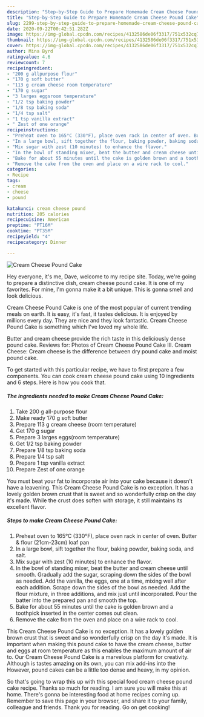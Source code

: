 ```yaml
---
description: "Step-by-Step Guide to Prepare Homemade Cream Cheese Pound Cake"
title: "Step-by-Step Guide to Prepare Homemade Cream Cheese Pound Cake"
slug: 2299-step-by-step-guide-to-prepare-homemade-cream-cheese-pound-cake
date: 2020-09-22T00:42:51.282Z
image: https://img-global.cpcdn.com/recipes/4132586de06f3317/751x532cq70/cream-cheese-pound-cake-recipe-main-photo.jpg
thumbnail: https://img-global.cpcdn.com/recipes/4132586de06f3317/751x532cq70/cream-cheese-pound-cake-recipe-main-photo.jpg
cover: https://img-global.cpcdn.com/recipes/4132586de06f3317/751x532cq70/cream-cheese-pound-cake-recipe-main-photo.jpg
author: Mina Byrd
ratingvalue: 4.6
reviewcount: 7
recipeingredient:
- "200 g allpurpose flour"
- "170 g soft butter"
- "113 g cream cheese room temperature"
- "170 g sugar"
- "3 larges eggsroom temperature"
- "1/2 tsp baking powder"
- "1/8 tsp baking soda"
- "1/4 tsp salt"
- "1 tsp vanilla extract"
- " Zest of one orange"
recipeinstructions:
- "Preheat oven to 165°C (330°F), place oven rack in center of oven. Butter &amp; flour (21cm-23cm) loaf pan"
- "In a large bowl, sift together the flour, baking powder, baking soda, and salt."
- "Mix sugar with zest (10 minutes) to enhance the flavor."
- "In the bowl of standing mixer, beat the butter and cream cheese until smooth. Gradually add the sugar, scraping down the sides of the bowl as needed. Add the vanilla, the eggs, one at a time, mixing well after each addition. Scrape down the sides of the bowl as needed. Add the flour mixture, in three additions, and mix just until incorporated. Pour the batter into the prepared pan and smooth the top."
- "Bake for about 55 minutes until the cake is golden brown and a toothpick inserted in the center comes out clean."
- "Remove the cake from the oven and place on a wire rack to cool."
categories:
- Recipe
tags:
- cream
- cheese
- pound

katakunci: cream cheese pound 
nutrition: 205 calories
recipecuisine: American
preptime: "PT16M"
cooktime: "PT35M"
recipeyield: "4"
recipecategory: Dinner

---
```



![Cream Cheese Pound Cake](https://img-global.cpcdn.com/recipes/4132586de06f3317/751x532cq70/cream-cheese-pound-cake-recipe-main-photo.jpg)

Hey everyone, it's me, Dave, welcome to my recipe site. Today, we're going to prepare a distinctive dish, cream cheese pound cake. It is one of my favorites. For mine, I'm gonna make it a bit unique. This is gonna smell and look delicious.

Cream Cheese Pound Cake is one of the most popular of current trending meals on earth. It is easy, it's fast, it tastes delicious. It is enjoyed by millions every day. They are nice and they look fantastic. Cream Cheese Pound Cake is something which I've loved my whole life.

Butter and cream cheese provide the rich taste in this deliciously dense pound cake. Reviews for: Photos of Cream Cheese Pound Cake III. Cream Cheese: Cream cheese is the difference between dry pound cake and moist pound cake.


To get started with this particular recipe, we have to first prepare a few components. You can cook cream cheese pound cake using 10 ingredients and 6 steps. Here is how you cook that.

<!--inarticleads1-->

##### The ingredients needed to make Cream Cheese Pound Cake:

1. Take 200 g all-purpose flour
1. Make ready 170 g soft butter
1. Prepare 113 g cream cheese (room temperature)
1. Get 170 g sugar
1. Prepare 3 larges eggs(room temperature)
1. Get 1/2 tsp baking powder
1. Prepare 1/8 tsp baking soda
1. Prepare 1/4 tsp salt
1. Prepare 1 tsp vanilla extract
1. Prepare  Zest of one orange


You must beat your fat to incorporate air into your cake because it doesn&#39;t have a leavening. This Cream Cheese Pound Cake is no exception. It has a lovely golden brown crust that is sweet and so wonderfully crisp on the day it&#39;s made. While the crust does soften with storage, it still maintains its excellent flavor. 

<!--inarticleads2-->

##### Steps to make Cream Cheese Pound Cake:

1. Preheat oven to 165°C (330°F), place oven rack in center of oven. Butter &amp; flour (21cm-23cm) loaf pan
1. In a large bowl, sift together the flour, baking powder, baking soda, and salt.
1. Mix sugar with zest (10 minutes) to enhance the flavor.
1. In the bowl of standing mixer, beat the butter and cream cheese until smooth. Gradually add the sugar, scraping down the sides of the bowl as needed. Add the vanilla, the eggs, one at a time, mixing well after each addition. Scrape down the sides of the bowl as needed. Add the flour mixture, in three additions, and mix just until incorporated. Pour the batter into the prepared pan and smooth the top.
1. Bake for about 55 minutes until the cake is golden brown and a toothpick inserted in the center comes out clean.
1. Remove the cake from the oven and place on a wire rack to cool.


This Cream Cheese Pound Cake is no exception. It has a lovely golden brown crust that is sweet and so wonderfully crisp on the day it&#39;s made. It is important when making this pound cake to have the cream cheese, butter and eggs at room temperature as this enables the maximum amount of air to. Our Cream Cheese Pound Cake is a marvelous platform for creativity. Although is tastes amazing on its own, you can mix add-ins into the However, pound cakes can be a little too dense and heavy, in my opinion. 

So that's going to wrap this up with this special food cream cheese pound cake recipe. Thanks so much for reading. I am sure you will make this at home. There's gonna be interesting food at home recipes coming up. Remember to save this page in your browser, and share it to your family, colleague and friends. Thank you for reading. Go on get cooking!
